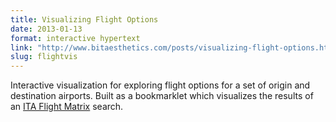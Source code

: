 ```yaml
---
title: Visualizing Flight Options
date: 2013-01-13
format: interactive hypertext
link: "http://www.bitaesthetics.com/posts/visualizing-flight-options.html"
slug: flightvis
---
```

Interactive visualization for exploring flight options for a set of origin and destination airports. Built as a bookmarklet which visualizes the results of an [ITA Flight Matrix](http://matrix.itasoftware.com) search.
